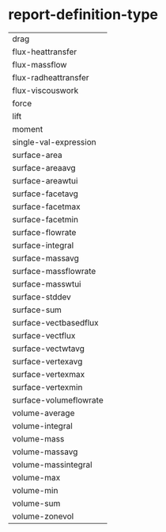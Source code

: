 # report-definition-type

|                        |
| ---------------------- |
| drag                   |
| flux-heattransfer      |
| flux-massflow          |
| flux-radheattransfer   |
| flux-viscouswork       |
| force                  |
| lift                   |
| moment                 |
| single-val-expression  |
| surface-area           |
| surface-areaavg        |
| surface-areawtui       |
| surface-facetavg       |
| surface-facetmax       |
| surface-facetmin       |
| surface-flowrate       |
| surface-integral       |
| surface-massavg        |
| surface-massflowrate   |
| surface-masswtui       |
| surface-stddev         |
| surface-sum            |
| surface-vectbasedflux  |
| surface-vectflux       |
| surface-vectwtavg      |
| surface-vertexavg      |
| surface-vertexmax      |
| surface-vertexmin      |
| surface-volumeflowrate |
| volume-average         |
| volume-integral        |
| volume-mass            |
| volume-massavg         |
| volume-massintegral    |
| volume-max             |
| volume-min             |
| volume-sum             |
| volume-zonevol         |
